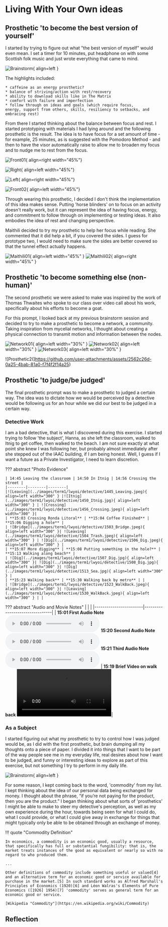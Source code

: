 # Living With Your Own ideas 

## Prosthetic 'to become the best version of yourself' 

I started by trying to figure out what "the best version of myself" would even mean. I set a timer for 10 minutes, put headphone on with some Scottish folk music and just wrote everything that came to mind. 

![Brainstorm](../images/term1/lwyoi/IMG_4296.jpg){ align=left }

The highlights included: 

    * caffeine as an energy prosthetic? 
    * ⁠⁠balance of striving/action with rest/recovery 
    * ⁠⁠ability to download skills like in The Matrix 
    * ⁠⁠comfort with failure and imperfection
    * ⁠⁠follow through on ideas and goals (which require focus, 
    energy, support from others, skills, resiliency to setbacks, and embracing rest) 

From there I started thinking about the balance between focus and rest. I started prototyping with materials I had lying around and the following prosthetic is the result. The idea is to have focus for a set amount of time - for example, 25 minutes, as is suggested with the Pomodoro Method - and then to have the visor automatically raise to allow me to broaden my focus and to nudge me to rest from the focus. 

![Front01](../images/term1/lwyoi/IMG_4299.jpg){ align=right width="45%"}

![Right](../images/term1/lwyoi/IMG_4302.jpg){ align=left width="45%"}

![Left](../images/term1/lwyoi/IMG_4304.jpg){ align=right width="45%"}

![Front02](../images/term1/lwyoi/IMG_4305.jpg){ align=left width="45%"}

Through wearing this prosthetic, I decided I don't think the implementation of this idea makes sense. Putting 'horse blinders' on to focus on an activity doesn't really work, but it can represent the idea of having focus, energy, and commitment to follow through on implementing or testing ideas. It also embodies the idea of rest and changing perspective. 

Maithili decided to try my prosthetic to help her focus while reading. She commented that it did help a bit, if you covered the sides. I guess for prototype two, I would need to make sure the sides are better covered so that the tunnel effect actually happens. 

![Maithili01](../images/term1/lwyoi/IMG_4312.jpeg){ align=left width="45%" }
![Maithili02](../images/term1/lwyoi/IMG_4313.jpeg){ align=right width="45%" }


<!-- 
Video 01 
Video 02 
-->




## Prosthetic 'to become something else (non-human)'

The second prosthetic we were asked to make was inspired by the work of Thomas Thwaites who spoke to our class over video call about his work, specifically about his efforts to become a goat. 

For this prompt, I looked back at my previous brainstorm session and decided to try to make a prosthetic to become a network, a community. Taking inspiration from mycelial networks, I thought about creating a physical connection to transmit motion and information between the nodes. 

![Network01](../images/term1/lwyoi/network01.jpeg){ align=left width="30%" }
![Network02](../images/term1/lwyoi/network02.jpg){ align=left width="30%" }
![Network03](../images/term1/lwyoi/network03.jpg){ align=left width="30%" }



![Prosthetic2(]https://github.com/user-attachments/assets/2562c26d-0a25-4bab-81a0-f7f4f2f14a25) 



<!-- 
Video 01 
Video 02 
-->


## Prosthetic 'to judge/be judged' 

The final prosthetic prompt was to make a prosthetic to judged a certain way. The idea was to dictate how we would be perceived by a detective would be following us for an hour while we did our best to be judged in a certain way. 

### Detective Work 

I am a bad detective, that is what I discovered during this exercise. I started trying to follow 'the subject', Hanna, as she left the classroom, walked to Itnig to get coffee, then walked to the beach. I am not sure exactly at what point she knew I was following her, but probably almost immediately after she stepped out of the IAAC building, if I am being honest. Well, I guess if I want a future as a Private Investigator, I need to learn discretion. 

<!-- 
??? note "Evidence" 

    | 14:45 Leaving the classroom | 14:50 In Itnig | 14:56 Crossing the street | 
    |--------|--------|--------|
    |![Leaving](../images/term1/lwyoi/detective/1445_Leaving.jpeg){ align=left width="300" } |![Itnig](../images/term1/lwyoi/detective/1450_Itnig.jpg){ align=left width="300" } | ![Crossing](../images/term1/lwyoi/detective/1456_Crossing.jpeg){ align=left width="300" }|
    | **15:01 First Audio Note** | **15:03 Crossing Ronda Litoral**| **15:04 Coffee Finished** |
    |  <audio controls src="../../audio/1501_detectiveNote.mp3"></audio> | ![Bridge](../images/term1/lwyoi/detective/1503_Bridge.jpeg){ align=left width="300" }| ![Leaving](../images/term1/lwyoi/detective/1504_Trash.jpeg){ align=left width="300" } |
    | **15:06 Digging a hole** | **15:07 More digging**| **15:08 Putting something in the hole?** |
    |![Dig](../images/term1/lwyoi/detective/1506_Dig.jpeg){ align=left width="300" } |![Dig](../images/term1/lwyoi/detective/1507_Dig.jpg){ align=left width="300" }| ![Dig](../images/term1/lwyoi/detective/1508_Dig.jpg){ align=left width="300" }|
    | **15:13 Walking along beach** | **15:20 Second Audio Note** | **15:19 Brief Movie** |
    | ![Beach](../images/term1/lwyoi/detective/1513_Sea.jpg){ align=left width="300" } | <audio controls src="../../audio/1520_detectiveNote.mp3"></audio> | ![Video](../video/1519_WalkingBack.MOV) |
    | **15:21 Third Audio Note** | **15:23 Walking back** | **15:30 Walking back by metro** |
    |  <audio controls src="../../audio/1521_detectiveNote.mp3"></audio> | ![Bridge](../images/term1/lwyoi/detective/1523_WalkBack.jpeg){ align=left width="300" }| ![Leaving](../images/term1/lwyoi/detective/1530_WalkBack.jpeg){ align=left width="300" } |
 -->
 

??? abstract "Photo Evidence" 

    | 14:45 Leaving the classroom | 14:50 In Itnig | 14:56 Crossing the street | 
    |--------|--------|--------|
    |![Leaving](../images/term1/lwyoi/detective/1445_Leaving.jpeg){ align=left width="300" } |![Itnig](../images/term1/lwyoi/detective/1450_Itnig.jpg){ align=left width="300" } | ![Crossing](../images/term1/lwyoi/detective/1456_Crossing.jpeg){ align=left width="300" }|
    | **15:03 Crossing Ronda Litoral** | **15:04 Coffee Finished** | **15:06 Digging a hole** |
    | ![Bridge](../images/term1/lwyoi/detective/1503_Bridge.jpeg){ align=left width="300" }| ![Leaving](../images/term1/lwyoi/detective/1504_Trash.jpeg){ align=left width="300" } | ![Dig](../images/term1/lwyoi/detective/1506_Dig.jpeg){ align=left width="300" } |
    | **15:07 More digging** | **15:08 Putting something in the hole?** | **15:13 Walking along beach** |
    | ![Dig](../images/term1/lwyoi/detective/1507_Dig.jpg){ align=left width="300" }| ![Dig](../images/term1/lwyoi/detective/1508_Dig.jpg){ align=left width="300" }| ![Dig](../images/term1/lwyoi/detective/1513_Sea.jpg){ align=left width="300" } |
    | **15:23 Walking back** | **15:30 Walking back by metro** | |
    | ![Bridge](../images/term1/lwyoi/detective/1523_WalkBack.jpeg){ align=left width="300" }| ![Leaving](../images/term1/lwyoi/detective/1530_WalkBack.jpeg){ align=left width="300" } | |

??? abstract "Audio and Movie Notes" 
    | | |
    |------------------------|--------------------------------|
    | **15:01 First Audio Note** <audio controls src="../../audio/1501_detectiveNote.mp3"></audio> **15:20 Second Audio Note** <audio controls src="../../audio/1520_detectiveNote.mp3"></audio> **15:21 Third Audio Note** <audio controls src="../../audio/1521_detectiveNote.mp3"></audio> | **15:19 Brief Video on walk back** ![WalkBack](../video/1519_WalkingBack.MOV)|

### As a Subject 

I started figuring out what my prosthetic to try to control how I was judged would be, as I did with the first prosthetic, but brain dumping all my thoughts onto a piece of paper. I divided it into things that I want to be part of the way people see me in my everyday life, real desires about how I want to be judged, and funny or interesting ideas to explore as part of this exercise, but not something I try to perform in my daily life. 

![Brainstorm](../images/term1/lwyoi/subject/brainstorm.jpg){ align=left }

For some reason, I kept coming back to the word, 'commodity' from my list. I kept thinking about the idea of our personal data being exchanged for money. I thought about the phrase, “if you’re not paying for the product, then you are the product.” I began thinking about what sorts of 'prosthetics' I might be able to make to steer my detective's perception, as well as my own experience during the hour, towards being seen for what I could do, what I could provide, or what I could give away in exchange for things that might typically only be able to be obtained through an exchange of money. 

!!! quote "Commodity Definition" 

    In economics, a commodity is an economic good, usually a resource, that specifically has full or substantial fungibility: that is, the market treats instances of the good as equivalent or nearly so with no regard to who produced them.

    ...

    Other definitions of commodity include something useful or valued[4] and an alternative term for an economic good or service available for purchase in the market.[5] In such standard works as Alfred Marshall's Principles of Economics (1920)[6] and Léon Walras's Elements of Pure Economics ([1926] 1954)[7] 'commodity' serves as general term for an economic good or service.

    [Wikipedia "Commodity"](https://en.wikipedia.org/wiki/Commodity) 

<!--
Video 01 
Video 02 

-->

## Reflection

